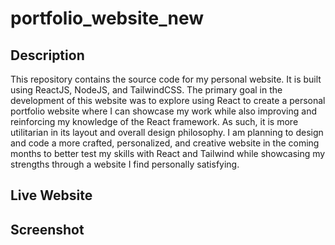 # portfolio_website_new #

## Description ##

This repository contains the source code for my personal website. It is built using ReactJS, NodeJS, and TailwindCSS. The primary goal in the development of this website was to explore using React to create a personal portfolio website where I can showcase my work while also improving and reinforcing my knowledge of the React framework. As such, it is more utilitarian in its layout and overall design philosophy. I am planning to design and code a more crafted, personalized, and creative website in the coming months to better test my skills with React and Tailwind while showcasing my strengths through a website I find personally satisfying.

## Live Website ##

## Screenshot ##
